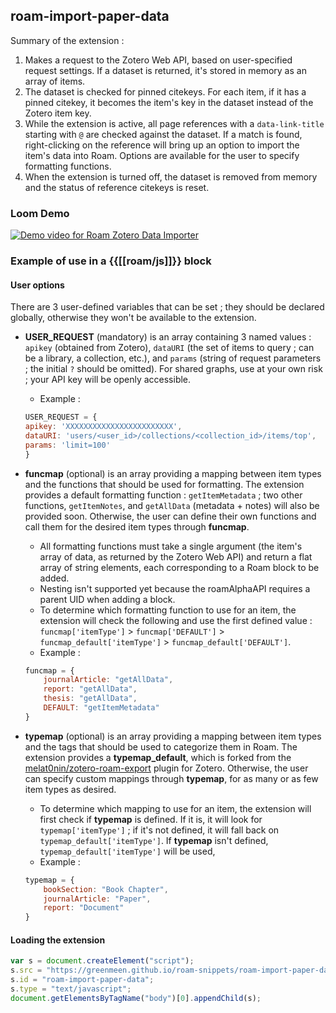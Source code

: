## roam-import-paper-data

Summary of the extension :

1. Makes a request to the Zotero Web API, based on user-specified request settings. If a dataset is returned, it's stored in memory as an array of items.
2. The dataset is checked for pinned citekeys. For each item, if it has a pinned citekey, it becomes the item's key in the dataset instead of the Zotero item key.
3. While the extension is active, all page references with a `data-link-title` starting with `@` are checked against the dataset. If a match is found, right-clicking on the reference will bring up an option to import the item's data into Roam. Options are available for the user to specify formatting functions.
4. When the extension is turned off, the dataset is removed from memory and the status of reference citekeys is reset.

### Loom Demo

[![Demo video for Roam Zotero Data Importer](https://cdn.loom.com/sessions/thumbnails/56f426963d5541128a0aec2825bd6984-with-play.gif)](https://www.loom.com/share/56f426963d5541128a0aec2825bd6984)

### Example of use in a {{[[roam/js]]}} block

#### User options

There are 3 user-defined variables that can be set ; they should be declared globally, otherwise they won't be available to the extension.

 - **USER_REQUEST** (mandatory) is an array containing 3 named values : `apikey` (obtained from Zotero), `dataURI` (the set of items to query ; can be a library, a collection, etc.), and `params` (string of request parameters ; the initial `?` should be omitted). For shared graphs, use at your own risk ; your API key will be openly accessible. 
    + Example :    
    ```js
    USER_REQUEST = {
    apikey: 'XXXXXXXXXXXXXXXXXXXXXXXX',
    dataURI: 'users/<user_id>/collections/<collection_id>/items/top',
    params: 'limit=100'
    }
    ``` 

- **funcmap** (optional) is an array providing a mapping between item types and the functions that should be used for formatting. The extension provides a default formatting function : `getItemMetadata` ; two other functions, `getItemNotes`, and `getAllData` (metadata + notes) will also be provided soon. Otherwise, the user can define their own functions and call them for the desired item types through **funcmap**. 
    + All formatting functions must take a single argument (the item's array of data, as returned by the Zotero Web API) and return a flat array of string elements, each corresponding to a Roam block to be added.
    + Nesting isn't supported yet because the roamAlphaAPI requires a parent UID when adding a block.
    + To determine which formatting function to use for an item, the extension will check the following and use the first defined value : `funcmap['itemType']` > `funcmap['DEFAULT']` > `funcmap_default['itemType']` > `funcmap_default['DEFAULT']`. 
    + Example :
    ```js
    funcmap = {
        journalArticle: "getAllData",
        report: "getAllData",
        thesis: "getAllData",
        DEFAULT: "getItemMetadata"
    }
    ```

 - **typemap** (optional) is an array providing a mapping between item types and the tags that should be used to categorize them in Roam. The extension provides a **typemap_default**, which is forked from the [melat0nin/zotero-roam-export](https://github.com/melat0nin/zotero-roam-export) plugin for Zotero. Otherwise, the user can specify custom mappings through **typemap**, for as many or as few item types as desired.
    + To determine which mapping to use for an item, the extension will first check if **typemap** is defined. If it is, it will look for `typemap['itemType']` ; if it's not defined, it will fall back on `typemap_default['itemType']`. If **typemap** isn't defined, `typemap_default['itemType']` will be used,
    + Example :
    ```js
    typemap = {
        bookSection: "Book Chapter",
        journalArticle: "Paper",
        report: "Document"
    }
    ```


#### Loading the extension

```js
var s = document.createElement("script");
s.src = "https://greenmeen.github.io/roam-snippets/roam-import-paper-data/roam-import-paper-data.js";
s.id = "roam-import-paper-data";
s.type = "text/javascript";
document.getElementsByTagName("body")[0].appendChild(s);
```
